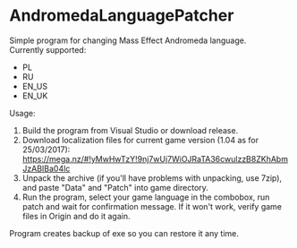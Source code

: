 # AndromedaLanguagePatcher
Simple program for changing Mass Effect Andromeda language.  
Currently supported:  
* PL
* RU
* EN_US
* EN_UK

Usage:  
1. Build the program from Visual Studio or download release.  
2. Download localization files for current game version (1.04 as for 25/03/2017):    https://mega.nz/#!yMwHwTzY!9nj7wUj7WiOJRaTA36cwulzzB8ZKhAbmJzABIBa04lc
3. Unpack the archive (if you'll have problems with unpacking, use 7zip), and paste "Data" and "Patch" into game directory.  
4. Run the program, select your game language in the combobox, run patch and wait for confirmation message. If it won't work, verify game files in Origin and do it again.  
  
Program creates backup of exe so you can restore it any time.  
